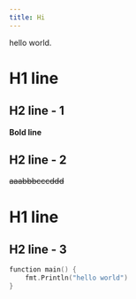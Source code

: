 ```yaml
---
title: Hi
---
```


hello world.

# H1 line

## H2 line - 1

**Bold line**

## H2 line - 2

~~aaabbbcccddd~~


# H1 line

## H2 line - 3

```go
function main() {
    fmt.Println("hello world")
}

```
